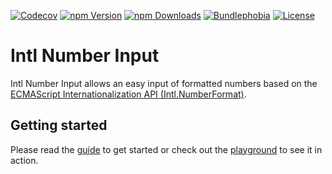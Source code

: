 [![Codecov](https://codecov.io/gh/dm4t2/intl-number-input/branch/master/graph/badge.svg)](https://codecov.io/gh/dm4t2/intl-number-input)
[![npm Version](https://badgen.net/npm/v/intl-number-input?color=green)](https://www.npmjs.com/package/intl-number-input)
[![npm Downloads](https://badgen.net/npm/dw/intl-number-input?color=green)](https://www.npmjs.com/package/intl-number-input)
[![Bundlephobia](https://badgen.net/bundlephobia/minzip/intl-number-input?color=green)](https://bundlephobia.com/result?p=intl-number-input)
[![License](https://badgen.net/github/license/dm4t2/intl-number-input?color=green)](https://github.com/dm4t2/intl-number-input/blob/master/LICENSE)

# Intl Number Input

Intl Number Input allows an easy input of formatted numbers based on the [ECMAScript Internationalization API (Intl.NumberFormat)](https://developer.mozilla.org/en-US/docs/Web/JavaScript/Reference/Global_Objects/Intl/NumberFormat).

## Getting started

Please read the [guide](https://dm4t2.github.io/intl-number-input/guide) to get started or check out the [playground](https://dm4t2.github.io/intl-number-input/playground) to see it in action.
